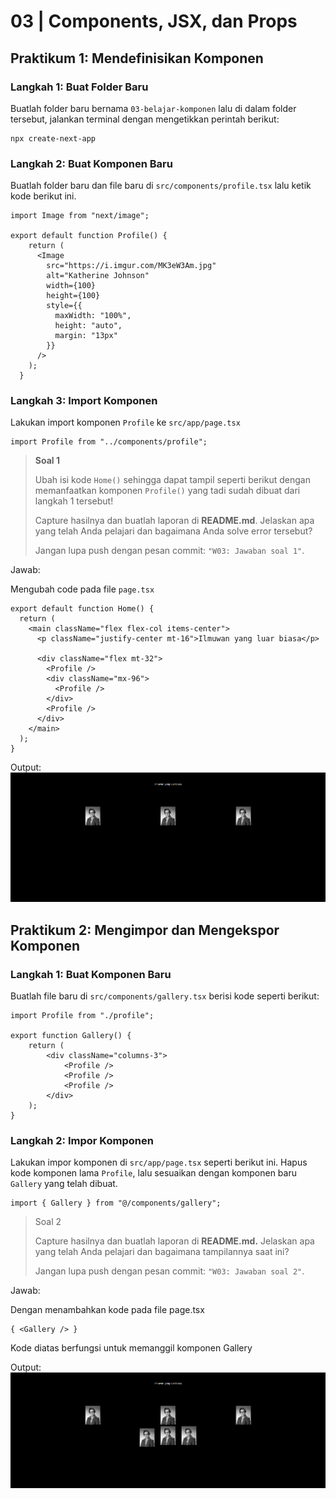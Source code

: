 # 03 | Components, JSX, dan Props

## Praktikum 1: Mendefinisikan Komponen

### **Langkah 1: Buat Folder Baru**
Buatlah folder baru bernama `03-belajar-komponen` lalu di dalam folder tersebut, jalankan terminal dengan mengetikkan perintah berikut:

```
npx create-next-app
```
### **Langkah 2: Buat Komponen Baru**
Buatlah folder baru dan file baru di `src/components/profile.tsx` lalu ketik kode berikut ini.

```tsx
import Image from "next/image";

export default function Profile() {
    return (
      <Image
        src="https://i.imgur.com/MK3eW3Am.jpg"
        alt="Katherine Johnson"
        width={100}
        height={100}
        style={{
          maxWidth: "100%",
          height: "auto",
          margin: "13px"
        }}
      />
    );
  }
```

### **Langkah 3: Import Komponen**
Lakukan import komponen `Profile` ke `src/app/page.tsx`

```tsx
import Profile from "../components/profile";
```

>**Soal 1**
>
>Ubah isi kode `Home()` sehingga dapat tampil seperti berikut dengan memanfaatkan komponen `Profile()` yang tadi sudah dibuat dari langkah 1 tersebut!
>
>Capture hasilnya dan buatlah laporan di **README.md**. Jelaskan apa yang telah Anda pelajari dan bagaimana Anda solve error tersebut?
>
>Jangan lupa push dengan pesan commit: `"W03: Jawaban soal 1"`.

Jawab:

Mengubah code pada file `page.tsx`
```tsx
export default function Home() {
  return (
    <main className="flex flex-col items-center">
      <p className="justify-center mt-16">Ilmuwan yang luar biasa</p>

      <div className="flex mt-32">
        <Profile />
        <div className="mx-96">
          <Profile />
        </div>
        <Profile />
      </div>
    </main>
  );
}
```

Output: 
![Output](docs/soal1.png)

## Praktikum 2: Mengimpor dan Mengekspor Komponen

### **Langkah 1: Buat Komponen Baru**
Buatlah file baru di `src/components/gallery.tsx` berisi kode seperti berikut:
```tsx
import Profile from "./profile";

export function Gallery() {
    return (
        <div className="columns-3">
            <Profile />
            <Profile />
            <Profile />
        </div>
    );
}
```

### **Langkah 2: Impor Komponen**
Lakukan impor komponen di `src/app/page.tsx` seperti berikut ini. Hapus kode komponen lama `Profile`, lalu sesuaikan dengan komponen baru `Gallery` yang telah dibuat.
```tsx
import { Gallery } from "@/components/gallery";
```

>Soal 2
>
>Capture hasilnya dan buatlah laporan di **README.md.** Jelaskan apa yang telah Anda pelajari dan bagaimana tampilannya saat ini?
>
>Jangan lupa push dengan pesan commit: `"W03: Jawaban soal 2"`.

Jawab:

Dengan menambahkan kode pada file page.tsx
```tsx
{ <Gallery /> }
```
Kode diatas berfungsi untuk memanggil komponen Gallery

Output: 
![Output](docs/soal2.png)

